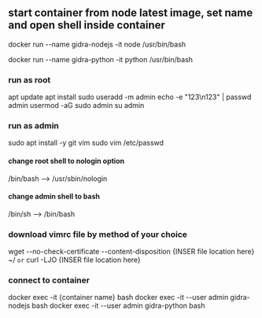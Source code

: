 ## start container from node latest image, set name and open shell inside container

docker run --name gidra-nodejs -it node /usr/bin/bash

docker run --name gidra-python -it python /usr/bin/bash

### run as root

apt update
apt install sudo
useradd -m admin
echo -e "123\n123" | passwd admin
usermod -aG sudo admin
su admin

### run as admin

sudo apt install -y git vim
sudo vim /etc/passwd

#### change root shell to nologin option

/bin/bash --> /usr/sbin/nologin

#### change admin shell to bash

/bin/sh --> /bin/bash

### download vimrc file by method of your choice

wget --no-check-certificate --content-disposition {INSER file location here} ~/
``or``
curl -LJO {INSER file location here}

### connect to container

docker exec -it {container name} bash
docker exec -it --user admin gidra-nodejs bash
docker exec -it --user admin gidra-python bash
